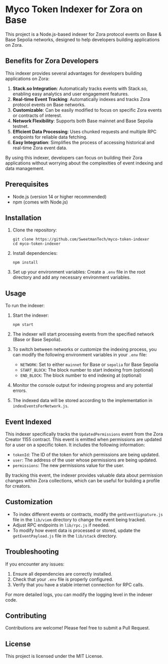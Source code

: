 # Myco Token Indexer for Zora on Base

This project is a Node.js-based indexer for Zora protocol events on Base & Base Sepolia networks, designed to help developers building applications on Zora.

## Benefits for Zora Developers

This indexer provides several advantages for developers building applications on Zora:

1. **Stack.so Integration**: Automatically tracks events with Stack.so, enabling easy analytics and user engagement features.
2. **Real-time Event Tracking**: Automatically indexes and tracks Zora protocol events on Base networks.
3. **Customizable**: Can be easily modified to focus on specific Zora events or contracts of interest.
4. **Network Flexibility**: Supports both Base mainnet and Base Sepolia testnet.
5. **Efficient Data Processing**: Uses chunked requests and multiple RPC endpoints for reliable data fetching.
6. **Easy Integration**: Simplifies the process of accessing historical and real-time Zora event data.

By using this indexer, developers can focus on building their Zora applications without worrying about the complexities of event indexing and data management.

## Prerequisites

- Node.js (version 14 or higher recommended)
- npm (comes with Node.js)

## Installation

1. Clone the repository:

   ```
   git clone https://github.com/SweetmanTech/myco-token-indexer
   cd myco-token-indexer
   ```

2. Install dependencies:

   ```
   npm install
   ```

3. Set up your environment variables:
   Create a `.env` file in the root directory and add any necessary environment variables.

## Usage

To run the indexer:

1. Start the indexer:

   ```
   npm start
   ```

2. The indexer will start processing events from the specified network (Base or Base Sepolia).

3. To switch between networks or customize the indexing process, you can modify the following environment variables in your `.env` file:

   - `NETWORK`: Set to either `mainnet` for Base or `sepolia` for Base Sepolia
   - `START_BLOCK`: The block number to start indexing from (optional)
   - `END_BLOCK`: The block number to end indexing at (optional)

4. Monitor the console output for indexing progress and any potential errors.

5. The indexed data will be stored according to the implementation in `indexEventsForNetwork.js`.

## Event Indexed

This indexer specifically tracks the `UpdatedPermissions` event from the Zora Creator 1155 contract. This event is emitted when permissions are updated for a user on a specific token. It includes the following information:

- `tokenId`: The ID of the token for which permissions are being updated.
- `user`: The address of the user whose permissions are being updated.
- `permissions`: The new permissions value for the user.

By tracking this event, the indexer provides valuable data about permission changes within Zora collections, which can be useful for building a profile for creators.

## Customization

- To index different events or contracts, modify the `getEventSignature.js` file in the `lib/viem` directory to change the event being tracked.
- Adjust RPC endpoints in `lib/rpc.js` if needed.
- To modify how event data is processed or stored, update the `getEventPayload.js` file in the `lib/stack` directory.

## Troubleshooting

If you encounter any issues:

1. Ensure all dependencies are correctly installed.
2. Check that your `.env` file is properly configured.
3. Verify that you have a stable internet connection for RPC calls.

For more detailed logs, you can modify the logging level in the indexer code.

## Contributing

Contributions are welcome! Please feel free to submit a Pull Request.

## License

This project is licensed under the MIT License.
